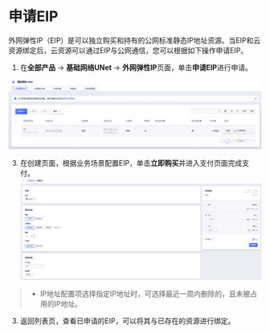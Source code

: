 # 申请EIP
外网弹性IP（EIP）是可以独立购买和持有的公网标准静态IP地址资源。当EIP和云资源绑定后，云资源可以通过EIP与公网通信，您可以根据如下操作申请EIP。
1. 在**全部产品** -> **基础网络UNet** -> **外网弹性IP**页面，单击**申请EIP**进行申请。

![image](/guide/image/1.png)

3. 在创建页面，根据业务场景配置EIP，单击**立即购买**并进入支付页面完成支付。
![image](/guide/image/2.png)
> - IP地址配置项选择指定IP地址时，可选择最近一周内删除的，且未被占用的IP地址。
3. 返回列表页，查看已申请的EIP，可以将其与已存在的资源进行绑定。
